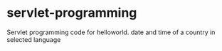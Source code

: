 # servlet-programming
Servlet programming code for helloworld. date and time of a country in selected language
